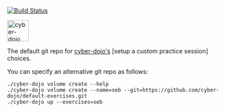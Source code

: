 [![Build Status](https://travis-ci.org/cyber-dojo/default-exercises.svg?branch=master)](https://travis-ci.org/cyber-dojo/default-exercises)

<img src="https://raw.githubusercontent.com/cyber-dojo/web/master/public/images/home_page_logo.png" alt="cyber-dojo yin/yang logo" width="50px" height="50px"/>

The default git repo for [cyber-dojo's](https://github.com/cyber-dojo/web) [setup a custom practice session] choices.

You can specify an alternative git repo as follows:

```
./cyber-dojo volume create --help
./cyber-dojo volume create --name=seb --git=https://github.com/cyber-dojo/default-exercises.git
./cyber-dojo up --exercises=seb
```
